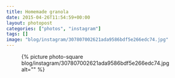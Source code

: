```yaml
---
title: Homemade granola
date: 2015-04-26T11:54:59+00:00
layout: photopost
categories: ["photos", "instagram"]
tags: []
image: "blog/instagram/307807002621ada9586bdf5e266edc74.jpg"
---
```


<figure class="photo photo--square">
  {% picture photo-square blog/instagram/307807002621ada9586bdf5e266edc74.jpg alt="" %}
</figure>



